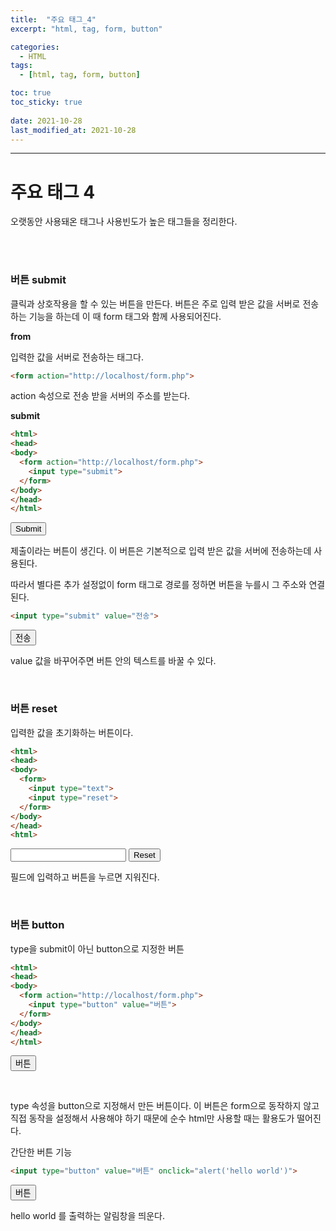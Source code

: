 ```yaml
---
title:  "주요 태그_4"
excerpt: "html, tag, form, button"

categories:
  - HTML
tags:
  - [html, tag, form, button]

toc: true
toc_sticky: true
 
date: 2021-10-28 
last_modified_at: 2021-10-28
---  
```


***

<h1>주요 태그 4</h1>
오랫동안 사용돼온 태그나 사용빈도가 높은 태그들을 정리한다.

<br><br>

### 버튼 submit

클릭과 상호작용을 할 수 있는 버튼을 만든다. 버튼은 주로 입력 받은 값을 서버로 전송하는 기능을 하는데 이 때 form 태그와 함께 사용되어진다.  

**from**  

입력한 값을 서버로 전송하는 태그다.  

```html
<form action="http://localhost/form.php">
```
action 속성으로 전송 받을 서버의 주소를 받는다.  

**submit**

```html
<html>
<head>
<body>
  <form action="http://localhost/form.php">
    <input type="submit">
  </form>
</body>
</head>
</html>
```
<form action="http://localhost/form.php">
<input type="submit">  
</form>

제출이라는 버튼이 생긴다. 이 버튼은 기본적으로 입력 받은 값을 서버에 전송하는데 사용된다.  

따라서 별다른 추가 설정없이 form 태그로 경로를 정하면 버튼을 누를시 그 주소와 연결된다.  

```html
<input type="submit" value="전송">  
```
<input type="submit" value="전송">  

value 값을 바꾸어주면 버튼 안의 텍스트를 바꿀 수 있다.  

<br>

### 버튼 reset
입력한 값을 초기화하는 버튼이다.  

```html
<html>
<head>
<body>
  <form>
    <input type="text">
    <input type="reset">
  </form>
</body>
</head>
<html>
```
<form>
  <input type="text">
  <input type="reset">
</from><br>

필드에 입력하고 버튼을 누르면 지워진다.  

<br>

### 버튼 button

type을 submit이 아닌 button으로 지정한 버튼

```html
<html>
<head>
<body>
  <form action="http://localhost/form.php">
    <input type="button" value="버튼">
  </form>
</body>
</head>
</html>
```

<form action="http://localhost/form.php">
<input type="button" value="버튼">
</form><br>

type 속성을 button으로 지정해서 만든 버튼이다. 이 버튼은 form으로 동작하지 않고 직접 동작을 설정해서 사용해야 하기 때문에 순수 html만 사용할 때는 활용도가 떨어진다.  

간단한 버튼 기능  

```html
<input type="button" value="버튼" onclick="alert('hello world')">
```

<input type="button" value="버튼" onclick="alert('hello world')">  

hello world 를 출력하는 알림창을 띄운다.  